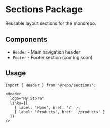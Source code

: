 # Sections Package

Reusable layout sections for the monorepo.

## Components

- `Header` - Main navigation header
- `Footer` - Footer section (coming soon)

## Usage

```tsx
import { Header } from '@repo/sections';

<Header 
  logo="My Store"
  links={[
    { label: 'Home', href: '/' },
    { label: 'Products', href: '/products' }
  ]}
/>
```
